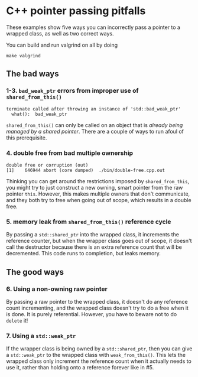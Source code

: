 # C++ pointer passing pitfalls

These examples show five ways you can incorrectly pass a pointer to a wrapped class, as well as two correct ways.

You can build and run valgrind on all by doing
```
make valgrind
```

## The bad ways

### 1-3. `bad_weak_ptr` errors from improper use of `shared_from_this()`
```
terminate called after throwing an instance of 'std::bad_weak_ptr'
  what():  bad_weak_ptr
```
`shared_from_this()` can only be called on an object that is _already being managed by a shared pointer_. There are a couple of ways to run afoul of this prerequisite.

### 4. double free from bad multiple ownership
```
double free or corruption (out)
[1]    646944 abort (core dumped)  ./bin/double-free.cpp.out
```
Thinking you can get around the restrictions imposed by `shared_from_this`, you might try to just construct a new owning, smart pointer from the raw pointer `this`. However, this makes multiple owners that don't communicate, and they both try to free when going out of scope, which results in a double free.

### 5. memory leak from `shared_from_this()` reference cycle
By passing a `std::shared_ptr` into the wrapped class, it increments the reference counter, but when the wrapper class goes out of scope, it doesn't call the destructor because there is an extra reference count that will be decremented. This code runs to completion, but leaks memory.

## The good ways

### 6. Using a non-owning raw pointer
By passing a raw pointer to the wrapped class, it doesn't do any reference count incrementing, and the wrapped class doesn't try to do a free when it is done. It is purely referential. However, you have to beware not to do `delete` it!

### 7. Using a `std::weak_ptr`
If the wrapper class is being owned by a `std::shared_ptr`, then you can give a `std::weak_ptr` to the wrapped class with `weak_from_this()`. This lets the wrapped class only increment the reference count when it actually needs to use it, rather than holding onto a reference forever like in #5.